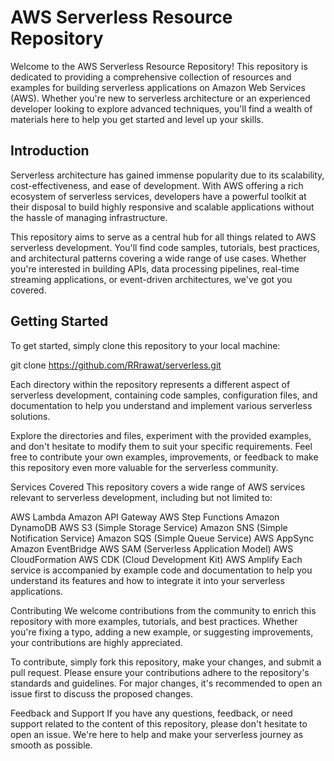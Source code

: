 # AWS Serverless Resource Repository

Welcome to the AWS Serverless Resource Repository! This repository is dedicated to providing a comprehensive collection of resources and examples for building serverless applications on Amazon Web Services (AWS). Whether you're new to serverless architecture or an experienced developer looking to explore advanced techniques, you'll find a wealth of materials here to help you get started and level up your skills.

## Introduction

Serverless architecture has gained immense popularity due to its scalability, cost-effectiveness, and ease of development. With AWS offering a rich ecosystem of serverless services, developers have a powerful toolkit at their disposal to build highly responsive and scalable applications without the hassle of managing infrastructure.

This repository aims to serve as a central hub for all things related to AWS serverless development. You'll find code samples, tutorials, best practices, and architectural patterns covering a wide range of use cases. Whether you're interested in building APIs, data processing pipelines, real-time streaming applications, or event-driven architectures, we've got you covered.

## Getting Started

To get started, simply clone this repository to your local machine:

git clone https://github.com/RRrawat/serverless.git

Each directory within the repository represents a different aspect of serverless development, containing code samples, configuration files, and documentation to help you understand and implement various serverless solutions.

Explore the directories and files, experiment with the provided examples, and don't hesitate to modify them to suit your specific requirements. Feel free to contribute your own examples, improvements, or feedback to make this repository even more valuable for the serverless community.

Services Covered
This repository covers a wide range of AWS services relevant to serverless development, including but not limited to:

AWS Lambda
Amazon API Gateway
AWS Step Functions
Amazon DynamoDB
AWS S3 (Simple Storage Service)
Amazon SNS (Simple Notification Service)
Amazon SQS (Simple Queue Service)
AWS AppSync
Amazon EventBridge
AWS SAM (Serverless Application Model)
AWS CloudFormation
AWS CDK (Cloud Development Kit)
AWS Amplify
Each service is accompanied by example code and documentation to help you understand its features and how to integrate it into your serverless applications.

Contributing
We welcome contributions from the community to enrich this repository with more examples, tutorials, and best practices. Whether you're fixing a typo, adding a new example, or suggesting improvements, your contributions are highly appreciated.

To contribute, simply fork this repository, make your changes, and submit a pull request. Please ensure your contributions adhere to the repository's standards and guidelines. For major changes, it's recommended to open an issue first to discuss the proposed changes.

Feedback and Support
If you have any questions, feedback, or need support related to the content of this repository, please don't hesitate to open an issue. We're here to help and make your serverless journey as smooth as possible.
